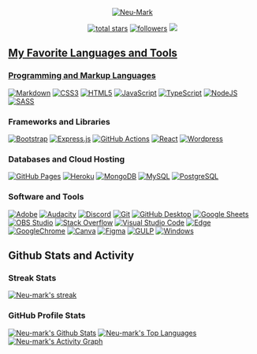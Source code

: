 
<p align="center">
  <a href="https://github.com/Neu-Mark">
    <img src="https://github.com/Neu-mark/Neu-Mark/blob/main/header.gif" alt="Neu-Mark" /></a>
</p>

<!-- Social badges section -->
<!-- Badges with custom icons - https://github.com/Neu-Mark/custom-icon-badges -->
<!-- View counter - https://github.com/Neu-Mark/Simple-View-Counter -->
<p align="center">
  <a href="https://github.com/Neu-Mark?tab=repositories&sort=stargazers">
    <img alt="total stars" title="Total stars on GitHub" src="https://custom-icon-badges.demolab.com/github/stars/Neu-Mark?color=55960c&style=for-the-badge&labelColor=488207&logo=star"/></a>
  <a href="https://github.com/Neu-Mark?tab=followers">
    <img alt="followers" title="Follow me on Github" src="https://custom-icon-badges.demolab.com/github/followers/Neu-Mark?color=236ad3&labelColor=1155ba&style=for-the-badge&logo=person-add&label=Follow&logoColor=white"/></a>
  <a href="https://github.com/Neu-Mark/Simple-View-Counter">
    <img src="https://komarev.com/ghpvc/?username=Neu-mark&color=8b00ff&style=for-the-badge">
</p>


 <h2> My Favorite Languages and Tools</h2>
  <!-- Some badges are from https://github.com/Ileriayo/markdown-badges -->

  <h3> Programming and Markup Languages</h3>
     <p>
      <a href="#"><img alt="Markdown" src="https://img.shields.io/badge/markdown-%23000000.svg?style=flat&logo=markdown&logoColor=white"></a> 
      <a href="#"><img alt="CSS3" src="https://img.shields.io/badge/css3-%231572B6.svg?style=flat&logo=css3&logoColor=white"></a>
      <a href="#"><img alt="HTML5" src="https://img.shields.io/badge/html5-%23E34F26.svg?style=flat&logo=html5&logoColor=white"></a>
      <a href="#"><img alt="JavaScript" src="https://img.shields.io/badge/javascript-%23323330.svg?style=flat&logo=javascript&logoColor=%23F7DF1E"></a>
      <a href="#"><img alt="TypeScript" src="https://img.shields.io/badge/typescript-%23007ACC.svg?style=flat&logo=typescript&logoColor=white"></a>
      <a href="#"><img alt="NodeJS" src="https://img.shields.io/badge/node.js-6DA55F?style=flat&logo=node.js&logoColor=white"></a> 
      <a href="#"><img alt="SASS" src="https://img.shields.io/badge/SASS-hotpink.svg?style=flat&logo=SASS&logoColor=white"></a>
     </p>

  <h3> Frameworks and Libraries</h3>

  <p>
      <a href="#"><img alt="Bootstrap" src="https://img.shields.io/badge/Bootstrap-7952B3.svg?logo=bootstrap&logoColor=white"></a>
      <a href="#"><img alt="Express.js" src="https://img.shields.io/badge/Express.js-404d59.svg?logo=express&logoColor=white"></a>
      <a href="#"><img alt="GitHub Actions" src="https://img.shields.io/badge/GitHub%20Actions-2671E5.svg?logo=github%20actions&logoColor=white"></a>
      <a href="#"><img alt="React" src="https://img.shields.io/badge/React-20232a.svg?logo=react&logoColor=%2361DAFB"></a>
      <a href="#"><img alt="Wordpress" src="https://img.shields.io/badge/Wordpress-21759B?logo=wordpress&logoColor=white"></a>
      
  </p>

  <h3> Databases and Cloud Hosting</h3>

  <p>
      <a href="#"><img alt="GitHub Pages" src="https://img.shields.io/badge/GitHub%20Pages-327FC7.svg?logo=github&logoColor=white"></a>
      <a href="#"><img alt="Heroku" src="https://img.shields.io/badge/Heroku-430098.svg?logo=heroku&logoColor=white"></a>
      <a href="#"><img alt="MongoDB" src ="https://img.shields.io/badge/MongoDB-4ea94b.svg?logo=mongodb&logoColor=white"></a>
      <a href="#"><img alt="MySQL" src="https://img.shields.io/badge/MySQL-00f.svg?logo=mysql&logoColor=white"></a>
      <a href="#"><img alt="PostgreSQL" src ="https://img.shields.io/badge/PostgreSQL-316192.svg?logo=postgresql&logoColor=white"></a>
      
  </p>

  <h3> Software and Tools</h3>

  <p>
      <a href="#"><img alt="Adobe" src="https://img.shields.io/badge/Adobe-FF0000.svg?logo=adobe&logoColor=white"></a> 
      <a href="#"><img alt="Audacity" src="https://img.shields.io/badge/-Audacity-0000CC?logo=audacity&logoColor=white"></a>
      <a href="#"><img alt="Discord" src="https://img.shields.io/badge/-Discord-5865F2.svg?logo=discord&logoColor=white"></a>
      <a href="#"><img alt="Git" src="https://img.shields.io/badge/Git-F05033.svg?logo=git&logoColor=white"></a>
      <a href="#"><img alt="GitHub Desktop" src="https://img.shields.io/badge/GitHub%20Desktop-8034A9.svg?logo=github&logoColor=white"></a>
      <a href="#"><img alt="Google Sheets" src="https://img.shields.io/badge/Sheets-34A853.svg?logo=google%20sheets&logoColor=white"></a> 
      <a href="#"><img alt="OBS Studio" src="https://img.shields.io/badge/-OBS-302E31?logo=obs-studio&logoColor=white"></a>
      <a href="#"><img alt="Stack Overflow" src="https://img.shields.io/badge/-Stack%20Overflow-FE7A16?logo=stack-overflow&logoColor=white"></a>
      <a href="#"><img alt="Visual Studio Code" src="https://img.shields.io/badge/Visual%20Studio%20Code-0078d7.svg?logo=visual-studio-code&logoColor=white"></a>
      <a href="#"><img alt="Edge" src="https://img.shields.io/badge/Edge-4285F4?style=Flat&logo=Microsoft-edge&logoColor=white"></a>
      <a href="#"><img alt="GoogleChrome" src="https://img.shields.io/badge/Google%20Chrome-74aa9c?style=Flat&logo=GoogleChrome&logoColor=white"></a>
      <a href="#"><img alt="Canva" src="https://img.shields.io/badge/Canva-%2300C4CC.svg?style=Flat&logo=Canva&logoColor=white"></a>
      <a href="#"><img alt="Figma" src="https://img.shields.io/badge/figma-%23F24E1E.svg?style=Flat&logo=figma&logoColor=white"></a>
      <a href="#"><img alt="GULP" src="https://img.shields.io/badge/GULP-%23CF4647.svg?style=flat&logo=gulp&logoColor=white"></a>
     <a href="#"><img alt="Windows" src="https://img.shields.io/badge/Windows-0078D6?style=flat&logo=windows&logoColor=white"></a>
  </p>

  <h2>Github Stats and Activity</h2>

  <h3>Streak Stats</h3> 
  <p>
    <a href="https://github.com/Neu-mark/github-readme-streak-stats">
      <img alt="Neu-mark's streak" src="https://streak-stats.demolab.com/?user=Neu-mark&theme=tokyonight&hide_border=true"/>
    </a>
  </p>

   <h3> GitHub Profile Stats</h3>

  <!-- https://github.com/anuraghazra/github-readme-stats -->

  <a href="https://github.com/Neu-mark/github-readme-stats">
  <img alt="Neu-mark's Github Stats" src="https://github-readme-stats.vercel.app/api?username=Neu-mark&show_icons=true&theme=tokyonight"/></a>
  <a href="https://github.com/Neu-mark/github-readme-stats">
  <img alt="Neu-mark's Top Languages" src="https://github-readme-stats.vercel.app/api/top-langs/?username=Neu-mark&layout=compact&theme=tokyonight"/></a>
  <br/>
  <a href="https://github.com/ashutosh00710/github-readme-activity-graph"><img alt="Neu-mark's Activity Graph" src="https://github-readme-activity-graph.vercel.app/graph/?username=Neu-mark&bg_color=000000&color=7B68EE&line=87CEFA&point=FFFFFF&hide_border=true" /></a>





















<!--
**Neu-mark/Neu-Mark** is a ✨ _special_ ✨ repository because its `README.md` (this file) appears on your GitHub profile.

Here are some ideas to get you started:

- 🔭 I’m currently working on ...
- 🌱 I’m currently learning ...
- 👯 I’m looking to collaborate on ...
- 🤔 I’m looking for help with ...
- 💬 Ask me about ...
- 📫 How to reach me: ...
- 😄 Pronouns: ...
- ⚡ Fun fact: ...
-->
